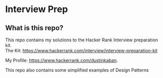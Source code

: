 # Interview Prep

## What is this repo?
This repo contains my solutions to the Hacker Rank Interview preparation kit.  
The Kit: https://www.hackerrank.com/interview/interview-preparation-kit   
  
My Profile: https://www.hackerrank.com/dustinkaban. 
  
This repo also contains some simplified examples of Design Patterns
